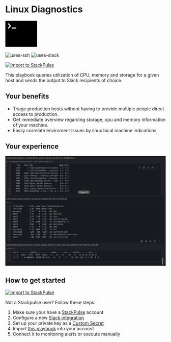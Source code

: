 # Linux Diagnostics

<img src="../../images/ssh.svg" width="100" alt="diagnostics">

![uses-ssh](https://img.shields.io/badge/uses-ssh-red)
![uses-slack](https://img.shields.io/static/v1?label=uses&message=Slack&style=flat&logo=slack&color=4A154B)

[![Import to StackPulse](../../images/open_in_stackpulse.svg)](https://app.stackpulse.io/playbook/create#https://github.com/stackpulse/playbooks/blob/master/linux/diagnostics/playbook.yaml)

This playbook queries utilization of CPU, memory and storage for a given host and sends the output to Slack recipients of choice.

## Your benefits

- Triage production hosts without having to provide multiple people direct access to production.
- Get immediate overview regarding storage, cpu and memory information of your machine.
- Easily correlate enviroment issues by linux local machine indications.

## Your experience

![local-diagnostics message](../../images/diagnostics_output.png)

## How to get started

[![Import to StackPulse](../../images/open_in_stackpulse.svg)](https://app.stackpulse.io/playbook/create#https://github.com/stackpulse/playbooks/blob/master/linux/diagnostics/playbook.yaml)

Not a Stackpulse user? Follow these steps:

1. Make sure your have a [StackPulse](https://stackpulse.com/get-started) account
2. Configure a  new [Slack integration](https://docs.stackpulse.io/getting_started/#step-3-configure-a-new-slack-integration)
3. Set up your private key as a [Custom Secret](https://docs.stackpulse.io/integrations/#custom-integrations-secrets)
4. Import [this playbook](https://app.stackpulse.io/playbooks) into your account
5. Connect it to monitoring alerts or execute manually
